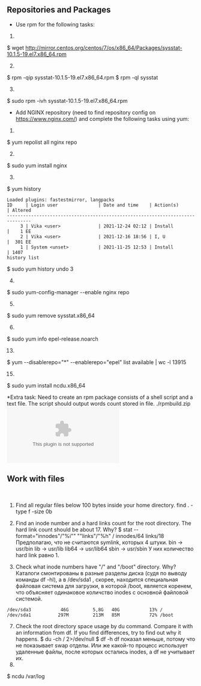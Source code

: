 ## Repositories and Packages

- Use rpm for the following tasks:
1. 
$ wget http://mirror.centos.org/centos/7/os/x86_64/Packages/sysstat-10.1.5-19.el7.x86_64.rpm

2. 
$ rpm -qip sysstat-10.1.5-19.el7.x86_64.rpm
$ rpm -ql sysstat
 
3.
$ sudo rpm -ivh sysstat-10.1.5-19.el7.x86_64.rpm


- Add NGINX repository (need to find repository config on https://www.nginx.com/) and complete the following tasks using yum:
1.
$ yum repolist all nginx repo

2. 
$ sudo yum install nginx
 
3.
$ yum history 

```
Loaded plugins: fastestmirror, langpacks
ID     | Login user               | Date and time    | Action(s)      | Altered
-------------------------------------------------------------------------------
     3 | Vika <user>              | 2021-12-24 02:12 | Install        |    1 EE
     2 | Vika <user>              | 2021-12-16 18:56 | I, U           |  301 EE
     1 | System <unset>           | 2021-11-25 12:53 | Install        | 1407   
history list
```
$ sudo yum history undo 3

4. 
$ sudo yum-config-manager --enable nginx repo
 
5.
$ sudo yum remove sysstat.x86_64 

6. 
$ sudo yum info epel-release.noarch 

13. 
$ yum --disablerepo="*" --enablerepo="epel" list available  | wc -l
13915

15.
$  sudo yum install ncdu.x86_64
 
*Extra task:
    Need to create an rpm package consists of a shell script and a text file. The script should output words count stored in file.
  ./rpmbuild.zip ![link](https://github.com/wwwvikas123/epm_learning/raw/chapter_7/rpmbuild.zip)

## Work with files
​
1. Find all regular files below 100 bytes inside your home directory.
find . -type f -size 0b
3. Find an inode number and a hard links count for the root directory. The hard link count should be about 17. Why?
$ stat --format="innodes"/"%i""  ""links"/"%h" /
innodes/64  links/18
Предполагаю, что не считаются symlink, которых 4 штуки. 
bin -> usr/bin
lib -> usr/lib
lib64 -> usr/lib64
sbin -> usr/sbin 
У них количество hard link равно 1.

5. Check what inode numbers have "/" and "/boot" directory. Why?
Каталоги смонтированы в разные разделы диска (судя по выводу команды df -hl), а в /dev/sda1 , скорее, находится специальная файловая система для загрузки, в которой /boot, является коренем, что объясняет одинаковое количство inodes с основной файловой системой.
```
/dev/sda3           46G         5,8G   40G           13% /
/dev/sda1          297M         213M   85M           72% /boot
```
7. Check the root directory space usage by du command. Compare it with an information from df. If you find differences, try to find out why it happens.
$ du -ch / 2>/dev/null
$ df -h
df показал меньше, потому что не показывает swap отделы. Или же какой-то процесс использует удаленные файлы, после которых остались inodes, а df не учитывает их.
9. 
$ ncdu  /var/log
